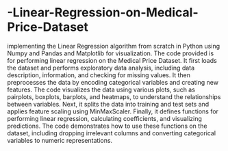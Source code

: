 # -Linear-Regression-on-Medical-Price-Dataset
implementing the Linear Regression algorithm from scratch in Python using Numpy and Pandas and Matplotlib for visualization.
The code provided is for performing linear regression on the Medical Price Dataset. It first loads the dataset and performs exploratory data analysis, including data description, information, and checking for missing values. 
It then preprocesses the data by encoding categorical variables and creating new features.
The code visualizes the data using various plots, such as pairplots, boxplots, barplots, and heatmaps, to understand the relationships between variables.
Next, it splits the data into training and test sets and applies feature scaling using MinMaxScaler. Finally, it defines functions for performing linear regression, calculating coefficients, and visualizing predictions.
The code demonstrates how to use these functions on the dataset, including dropping irrelevant columns and converting categorical variables to numeric representations.
